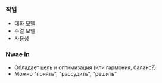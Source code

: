 ### 작업
- 대화 모델
- 수열 모델
- 사용성

### Nwae In
- Обладает цель и оптимизация (или гармония, баланс?)
- Можно "понять", "рассудить", "решить"
